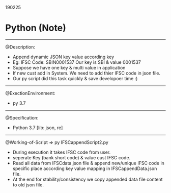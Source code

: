 190225
# Python (Note)


---
@Description:
- Append dynamic JSON key value according key
- Eg: IFSC Code: SBIN0001537
	Our key is SBI & value 0001537
- Suppose we have one key & multi value in application 
- If new cust add in System. We need to add thier IFSC code in json file.
- Our py script did this task quickly & save developoer time :)


---
@ExectionEnvironment:
- py 3.7


---
@Specification:
- Python 3.7 [lib: json, re]


---
@Working-of-Script
=> py IFSCappendScript2.py
- During execution it takes IFSC code from user.
- seperate Key (bank short code) & value cust IFSC code.
- Read all data from IFSCdata.json file & append new/unique IFSC code in specific place according 
	key value mapping in IFSCappendData.json file. 
- At the end for stability/consistency we copy appended data file content to old json file.
